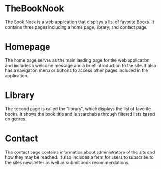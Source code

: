 # TheBookNook
The Book Nook is a web application that displays a list of favorite Books. It contains three pages including a home page, library, and contact page.

# Homepage
The home page serves as the main landing page for the web application and includes a welcome message and a brief introduction to the site. It also has a navigation menu or buttons to access other pages included in the application.

# Library
The second page is called the "library", which displays the list of favorite books. It shows the book title and is searchable through filtered lists based on genres.

# Contact
The contact page contains information about administrators of the site and how they may be reached. It also includes a form for users to subscribe to the sites newsletter as well as submit book recommendations.
